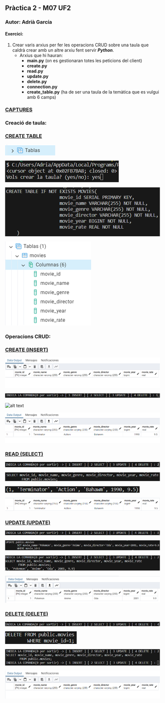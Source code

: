 ## Pràctica 2 - M07 UF2
### Autor: Adrià García

#### Exercici:

1. Crear varis arxius per fer les operacions CRUD sobre una taula que caldrà crear amb un altre arxiu fent servir ***Python***.
    - Arxius que hi hauran:
        - **main.py** (on es gestionaran totes les peticions del client)
        - **create.py**
        - **read.py**
        - **update.py**
        - **delete.py**
        - **connection.py**
        - **create_table.py** (ha de ser una taula de la temàtica que es vulgui amb 6 camps)

### <ins>CAPTURES
### Creació de taula:
### <ins>CREATE TABLE
![alt text](img/image.png)

![alt text](img/image-1.png)

![alt text](img/image-2.png)

![alt text](img/image-3.png)

### Operacions CRUD:

### <ins>CREATE (INSERT)

![alt text](img/image-5.png)

![alt text](img/image-4.png)

![alt text](img/img/image-6.png)

![alt text](img/image-7.png)

### <ins>READ (SELECT)

![alt text](img/image-8.png)

![alt text](img/image-9.png)

![alt text](img/image-10.png)

![alt text](img/image-11.png)

### <ins>UPDATE (UPDATE)

![alt text](img/image-12.png)

![alt text](img/image-13.png)

![alt text](img/image-14.png)

![alt text](img/image-15.png)

### <ins>DELETE (DELETE)

![alt text](img/image-16.png)

![alt text](img/image-17.png)

![alt text](img/image-18.png)

![alt text](img/image-19.png)